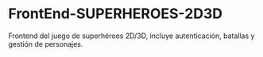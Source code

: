 # FrontEnd-SUPERHEROES-2D3D
Frontend del juego de superhéroes 2D/3D, incluye autenticación, batallas y gestión de personajes.
